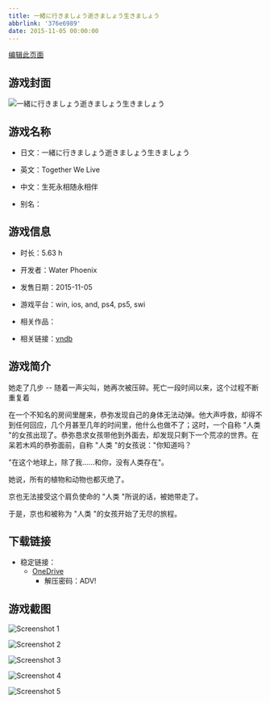 ```yaml
---
title: 一緒に行きましょう逝きましょう生きましょう
abbrlink: '376e6989'
date: 2015-11-05 00:00:00
---
```

[编辑此页面](https://github.com/ACG-3/ADV3-source/blob/main/source/_posts/games/%E4%B8%80%E7%B7%92%E3%81%AB%E8%A1%8C%E3%81%8D%E3%81%BE%E3%81%97%E3%82%87%E3%81%86%E9%80%9D%E3%81%8D%E3%81%BE%E3%81%97%E3%82%87%E3%81%86%E7%94%9F%E3%81%8D%E3%81%BE%E3%81%97%E3%82%87%E3%81%86.md)

## 游戏封面

![一緒に行きましょう逝きましょう生きましょう](https://pan.timero.xyz/d/onedrive/img_lib_001/%E4%B8%80%E7%B7%92%E3%81%AB%E8%A1%8C%E3%81%8D%E3%81%BE%E3%81%97%E3%82%87%E3%81%86%E9%80%9D%E3%81%8D%E3%81%BE%E3%81%97%E3%82%87%E3%81%86%E7%94%9F%E3%81%8D%E3%81%BE%E3%81%97%E3%82%87%E3%81%86_cover.avif)


## 游戏名称

- 日文：一緒に行きましょう逝きましょう生きましょう
- 英文：Together We Live
- 中文：生死永相随永相伴

- 别名：


## 游戏信息

- 时长：5.63 h
- 开发者：Water Phoenix
- 发售日期：2015-11-05
- 游戏平台：win, ios, and, ps4, ps5, swi
- 相关作品：

- 相关链接：[vndb](https://vndb.org/v18915)


## 游戏简介

她走了几步 -- 随着一声尖叫，她再次被压碎。死亡一段时间以来，这个过程不断重复着

在一个不知名的房间里醒来，恭弥发现自己的身体无法动弹。他大声呼救，却得不到任何回应，几个月甚至几年的时间里，他什么也做不了；这时，一个自称 "人类 "的女孩出现了。恭弥恳求女孩带他到外面去，却发现只剩下一个荒凉的世界。在呆若木鸡的恭弥面前，自称 "人类 "的女孩说："你知道吗？

"在这个地球上，除了我......和你，没有人类存在"。

她说，所有的植物和动物也都灭绝了。

京也无法接受这个肩负使命的 "人类 "所说的话，被她带走了。

于是，京也和被称为 "人类 "的女孩开始了无尽的旅程。


## 下载链接

- 稳定链接：
    - [OneDrive](https://pan.timero.xyz/onedrive/adv_lib_001/%E4%B8%80%E7%B7%92%E3%81%AB%E8%A1%8C%E3%81%8D%E3%81%BE%E3%81%97%E3%82%87%E3%81%86%E9%80%9D%E3%81%8D%E3%81%BE%E3%81%97%E3%82%87%E3%81%86%E7%94%9F%E3%81%8D%E3%81%BE%E3%81%97%E3%82%87%E3%81%86)
        - 解压密码：ADV!



## 游戏截图


![Screenshot 1](https://pan.timero.xyz/d/onedrive/img_lib_001/%E4%B8%80%E7%B7%92%E3%81%AB%E8%A1%8C%E3%81%8D%E3%81%BE%E3%81%97%E3%82%87%E3%81%86%E9%80%9D%E3%81%8D%E3%81%BE%E3%81%97%E3%82%87%E3%81%86%E7%94%9F%E3%81%8D%E3%81%BE%E3%81%97%E3%82%87%E3%81%86_Screenshot_1.avif)

![Screenshot 2](https://pan.timero.xyz/d/onedrive/img_lib_001/%E4%B8%80%E7%B7%92%E3%81%AB%E8%A1%8C%E3%81%8D%E3%81%BE%E3%81%97%E3%82%87%E3%81%86%E9%80%9D%E3%81%8D%E3%81%BE%E3%81%97%E3%82%87%E3%81%86%E7%94%9F%E3%81%8D%E3%81%BE%E3%81%97%E3%82%87%E3%81%86_Screenshot_2.avif)

![Screenshot 3](https://pan.timero.xyz/d/onedrive/img_lib_001/%E4%B8%80%E7%B7%92%E3%81%AB%E8%A1%8C%E3%81%8D%E3%81%BE%E3%81%97%E3%82%87%E3%81%86%E9%80%9D%E3%81%8D%E3%81%BE%E3%81%97%E3%82%87%E3%81%86%E7%94%9F%E3%81%8D%E3%81%BE%E3%81%97%E3%82%87%E3%81%86_Screenshot_3.avif)

![Screenshot 4](https://pan.timero.xyz/d/onedrive/img_lib_001/%E4%B8%80%E7%B7%92%E3%81%AB%E8%A1%8C%E3%81%8D%E3%81%BE%E3%81%97%E3%82%87%E3%81%86%E9%80%9D%E3%81%8D%E3%81%BE%E3%81%97%E3%82%87%E3%81%86%E7%94%9F%E3%81%8D%E3%81%BE%E3%81%97%E3%82%87%E3%81%86_Screenshot_4.avif)

![Screenshot 5](https://pan.timero.xyz/d/onedrive/img_lib_001/%E4%B8%80%E7%B7%92%E3%81%AB%E8%A1%8C%E3%81%8D%E3%81%BE%E3%81%97%E3%82%87%E3%81%86%E9%80%9D%E3%81%8D%E3%81%BE%E3%81%97%E3%82%87%E3%81%86%E7%94%9F%E3%81%8D%E3%81%BE%E3%81%97%E3%82%87%E3%81%86_Screenshot_5.avif)

